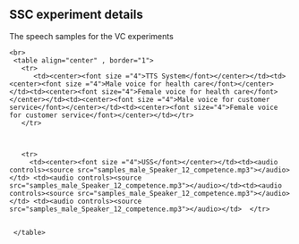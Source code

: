 ## SSC experiment details

The speech samples for the VC experiments



     
    <br>
     <table align="center" , border="1">
       <tr>
          <td><center><font size ="4">TTS System</font></center></td><td><center><font size ="4">Male voice for health care</font></center></td><td><center><font size="4">Female voice for health care</font></center></td><td><center><font size ="4">Male voice for customer service</font></center></td><td><center><font size="4">Female voice for customer service</font></center></td></tr>
       </tr>
       

      
       <tr>
         <td><center><font size ="4">USS</font></center></td><td><audio controls><source src="samples_male_Speaker_12_competence.mp3"></audio></td> <td><audio controls><source src="samples_male_Speaker_12_competence.mp3"></audio></td><td><audio controls><source src="samples_male_Speaker_12_competence.mp3"></audio></td> <td><audio controls><source src="samples_male_Speaker_12_competence.mp3"></audio></td>  </tr>


     </table>
